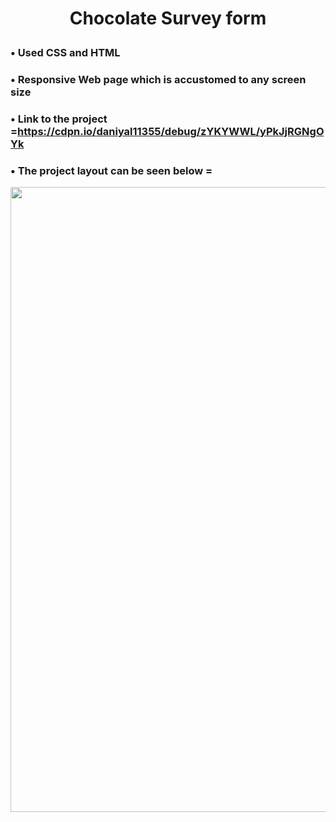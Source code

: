 
# <p align = "center" > Chocolate Survey form </p>   

###  • Used CSS and HTML 
###  • Responsive Web page which is accustomed to any screen size 
###  • Link to the project =https://cdpn.io/daniyal11355/debug/zYKYWWL/yPkJjRGNgOYk
###  • The project layout can be seen below = 


<p align = "center" >
<img src="https://github.com/aqib-javed1119/Some-projects-here/blob/main/Projects/Web%20dev%20projects/Responsive%20Web%20design%20projects/Survey%20form/Chocolate%20survey.gif" width="1250" height="1000" />
